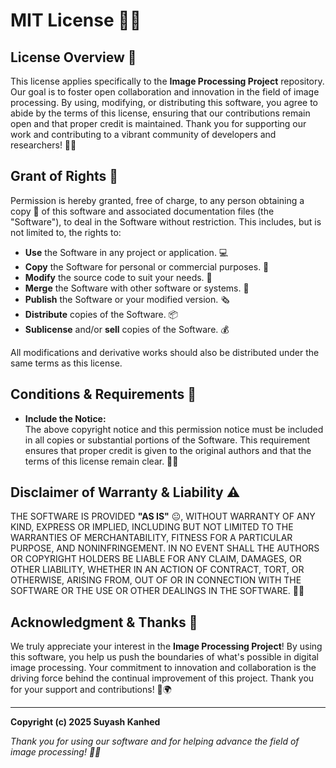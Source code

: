 # MIT License 🚀📝

## License Overview 🌟  
This license applies specifically to the **Image Processing Project** repository. Our goal is to foster open collaboration and innovation in the field of image processing. By using, modifying, or distributing this software, you agree to abide by the terms of this license, ensuring that our contributions remain open and that proper credit is maintained. Thank you for supporting our work and contributing to a vibrant community of developers and researchers! 🎨🤝

## Grant of Rights 🔑  
Permission is hereby granted, free of charge, to any person obtaining a copy 📁 of this software and associated documentation files (the "Software"), to deal in the Software without restriction. This includes, but is not limited to, the rights to:

- **Use** the Software in any project or application. 💻  
- **Copy** the Software for personal or commercial purposes. 📄  
- **Modify** the source code to suit your needs. 🔧  
- **Merge** the Software with other software or systems. 🔀  
- **Publish** the Software or your modified version. 🗞️  
- **Distribute** copies of the Software. 📦  
- **Sublicense** and/or **sell** copies of the Software. 💰

All modifications and derivative works should also be distributed under the same terms as this license.

## Conditions & Requirements 📝  
- **Include the Notice:**  
  The above copyright notice and this permission notice must be included in all copies or substantial portions of the Software. This requirement ensures that proper credit is given to the original authors and that the terms of this license remain clear. 📜✨

## Disclaimer of Warranty & Liability ⚠️  
THE SOFTWARE IS PROVIDED **"AS IS"** 😐, WITHOUT WARRANTY OF ANY KIND, EXPRESS OR IMPLIED, INCLUDING BUT NOT LIMITED TO THE WARRANTIES OF MERCHANTABILITY, FITNESS FOR A PARTICULAR PURPOSE, AND NONINFRINGEMENT. IN NO EVENT SHALL THE AUTHORS OR COPYRIGHT HOLDERS BE LIABLE FOR ANY CLAIM, DAMAGES, OR OTHER LIABILITY, WHETHER IN AN ACTION OF CONTRACT, TORT, OR OTHERWISE, ARISING FROM, OUT OF OR IN CONNECTION WITH THE SOFTWARE OR THE USE OR OTHER DEALINGS IN THE SOFTWARE. 🚫💼

## Acknowledgment & Thanks 🙏  
We truly appreciate your interest in the **Image Processing Project**! By using this software, you help us push the boundaries of what's possible in digital image processing. Your commitment to innovation and collaboration is the driving force behind the continual improvement of this project. Thank you for your support and contributions! 🎨🌍

---

**Copyright (c) 2025 Suyash Kanhed**

_Thank you for using our software and for helping advance the field of image processing! 🙌😊_
